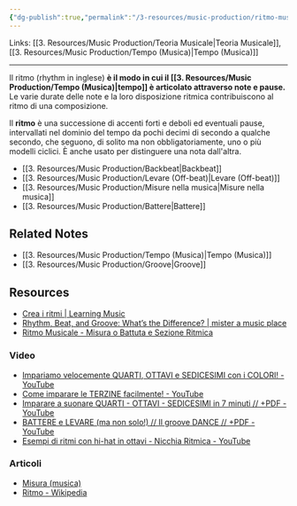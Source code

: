 ```yaml
---
{"dg-publish":true,"permalink":"/3-resources/music-production/ritmo-musica/"}
---
```


Links: [[3. Resources/Music Production/Teoria Musicale\|Teoria Musicale]], [[3. Resources/Music Production/Tempo (Musica)\|Tempo (Musica)]]

---
Il ritmo (rhythm in inglese) **è il modo in cui il [[3. Resources/Music Production/Tempo (Musica)\|tempo]] è articolato attraverso note e pause.** Le varie durate delle note e la loro disposizione ritmica contribuiscono al ritmo di una composizione.

Il **ritmo** è una successione di accenti forti e deboli ed eventuali pause, intervallati nel dominio del tempo da pochi decimi di secondo a qualche secondo, che seguono, di solito ma non obbligatoriamente, uno o più modelli ciclici. È anche usato per distinguere una nota dall'altra.

- [[3. Resources/Music Production/Backbeat\|Backbeat]]
- [[3. Resources/Music Production/Levare (Off-beat)\|Levare (Off-beat)]]
- [[3. Resources/Music Production/Misure nella musica\|Misure nella musica]]
- [[3. Resources/Music Production/Battere\|Battere]]


## Related Notes

- [[3. Resources/Music Production/Tempo (Musica)\|Tempo (Musica)]]
- [[3. Resources/Music Production/Groove\|Groove]]

## Resources

- [Crea i ritmi | Learning Music](https://learningmusic.ableton.com/it/make-beats/make-beats.html)
- [Rhythm, Beat, and Groove: What’s the Difference? | mister a music place](https://mramusicplace.net/2015/01/14/rhythm-beat-and-groove-whats-the-difference/)
- [Ritmo Musicale - Misura o Battuta e Sezione Ritmica](https://www.armoniamusicale.com/ritmo-musicale.html)

### Video

- [Impariamo velocemente QUARTI, OTTAVI e SEDICESIMI con i COLORI! - YouTube](https://www.youtube.com/embed/sU9bk37OHlc)
- [Come imparare le TERZINE facilmente! - YouTube](https://www.youtube.com/embed/V2TUAzOzBts)
- [Imparare a suonare QUARTI - OTTAVI - SEDICESIMI in 7 minuti // +PDF - YouTube](https://www.youtube.com/embed/tMZhUmfoV78)
- [BATTERE e LEVARE (ma non solo!) // Il groove DANCE // +PDF - YouTube](https://www.youtube.com/embed/Oe3sxuQNZDY)
- [Esempi di ritmi con hi-hat in ottavi - Nicchia Ritmica - YouTube](https://www.youtube.com/embed/yCB93Ig-82U)

### Articoli

- [Misura (musica)](https://it.wikipedia.org/wiki/Misura_(musica)#Unit%C3%A0_di_misura,_tempo,_suddivisione_e_durata)
- [Ritmo - Wikipedia](https://it.wikipedia.org/wiki/Ritmo)